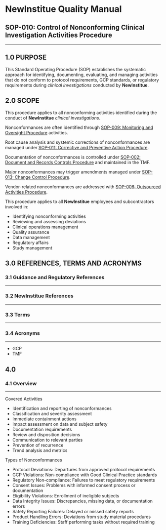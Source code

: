 # __NewInstitue__ Quality Manual
## SOP-010: Control of Nonconforming Clinical Investigation Activities Procedure
-----------------------------------------------------------------------

## 1.0 PURPOSE

This Standard Operating Procedure (SOP) establishes the systematic approach for
identifying, documenting, evaluating, and managing activities that do not
conform to protocol requirements, GCP standards, or regulatory requirements
during *clinical investigations* conducted by __NewInstitue__.

## 2.0 SCOPE

This procedure applies to all nonconforming activities identified during the
conduct of __NewInstitue__ *clinical investigations*.

Nonconformances are often identified through
[SOP-009: Monitoring and Oversight Procedure](SOP-009--Monitoring_and_Oversight_Procedure.md)
activities.

Root cause analysis and systemic corrections of nonconformances are managed
under [SOP-011: Corrective and Preventive Action Procedure](SOP-011--Corrective_and_Preventive_Action_Procedure.md).

Documentation of nonconformances is controlled under
[SOP-002: Document and Records Controls Procedure](SOP-002--Document_and_Records_Controls_Procedure.md)
and maintained in the TMF.

Major nonconformances may trigger amendments managed under
[SOP-013: Change Control Procedure](SOP-013--Change_Control_Procedure.md).

Vendor-related nonconformances are addressed with
[SOP-006: Outsourced Activities Procedure](SOP-006--Outsourced_Activities_Procedure.md).

This procedure applies to all __NewInstitue__ employees and subcontractors
involved in:

- Identifying nonconforming activities
- Reviewing and assessing deviations
- Clinical operations management
- Quality assurance
- Data management
- Regulatory affairs
- Study management

## 3.0 REFERENCES, TERMS AND ACRONYMS

### 3.1 Guidance and Regulatory References
-----------------------------------------------------------------------

### 3.2 __NewInstitue__ References 
-----------------------------------------------------------------------

### 3.3 Terms
-----------------------------------------------------------------------

### 3.4 Acronyms
-----------------------------------------------------------------------

- GCP
- TMF

## 4.0

### 4.1 Overview
-----------------------------------------------------------------------

Covered Activities

- Identification and reporting of nonconformances
- Classification and severity assessment
- Immediate containment actions
- Impact assessment on data and subject safety
- Documentation requirements
- Review and disposition decisions
- Communication to relevant parties
- Prevention of recurrence
- Trend analysis and metrics

Types of Nonconformances

- Protocol Deviations: Departures from approved protocol requirements
- GCP Violations: Non-compliance with Good Clinical Practice standards
- Regulatory Non-compliance: Failures to meet regulatory requirements
- Consent Issues: Problems with informed consent process or documentation
- Eligibility Violations: Enrollment of ineligible subjects
- Data Integrity Issues: Discrepancies, missing data, or documentation errors
- Safety Reporting Failures: Delayed or missed safety reports
- Product Handling Errors: Deviations from study material procedures
- Training Deficiencies: Staff performing tasks without required training

